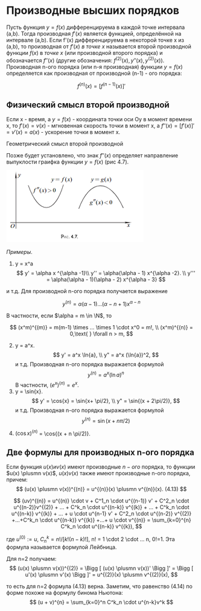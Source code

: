 # Производные высших порядков

Пусть функция $y = f(x)$ дифференцируема в каждой точке интервала (a,b). Тогда производная $f'(x)$ является функцией, определённой на интервале (a,b). Если f'(x) дифференцируема в некоторой точке x из (a,b), то производная от $f'(x)$ _в точке x_ называется второй производной функции $f(x)$ в _точке x_ (или производной второго порядка) и обозначается
$f''(x)$ (другие обозначения: $f^{(2)}(x), y''(x), y^{(2)} (x))$.
Производная n-ого порядка (или n-я производная) функции $y = f(x)$ определяется как производная от производной (n-1) - ого порядка:

$$
    f^{(n)}(x) = \Bigg [ f^{(n-1)}(x) \Bigg ]'
$$

## Физический смысл второй производной

Если x - время, а $y = f(x)$ - координата точки оси Oy в момент времени x, то $f'(x) = v(x)$ - мгновенная скорость точки в момент x, а $f''(x) = [f'(x)]' = v'(x) = a(x)$ - ускорение точки в момент x.

Геометрический смысл второй производной

Позже будет установлено, что знак $f''(x)$ определяет направление выпуклости граифка функции $y = f(x)$ (рис 4.7).

![](../Картинки/Рис%204.7.png)

_Примеры_.

1. y = x^a
   $$
       y' = \alpha x ^{\alpha -1}\\
       y'' = \alpha(\alpha - 1) x^{\alpha -2}. \\
       y''' = \alpha(\alpha - 1)(\alpha - 2) x^{\alpha - 3}
   $$

и т.д. Для производной n-ого порядка получается выражение

$$
    y^{(n)} = \alpha (\alpha - 1)...(\alpha - n + 1) x^{\alpha -n}
$$

В частности, если $\alpha = m \in \N$, то

$$
    (x^m)^{(m)} = m(m-1) \times ... \times 1 \cdot x^0 = m!, \\
    (x^m)^{(n)}  = 0,\text{   } \forall n > m,
$$

2. y = a^x.
   $$
       y' = a^x \ln{a}, \\
       y" = a^x  (\ln{a})^2,
   $$
   и т.д. Производная n-ого порядка выражается формулой
   $$
       y^{(n)} = a^x (\ln{a})^n
   $$
   В частности, $(e^x)^{(n)} = e^x$.
3. y = \sin{x}.
   $$
       y' = \cos{x} = \sin{x+ \pi/2}, \\ 
       y" = \sin{(x + 2\pi/2)},
   $$
и т.д. Производная n-ого порядка выражается формулой
$$
    y^{(n)} = \sin(x + n \pi/2)
$$
4) $(\cos{x})^{(n)}$ = \cos{(x + n \pi/2)}.
   
## Две формулы для производных n-ого порядка

Если функция $u(x) и v(x)$ имеют производные $n-ого$ порядка, то функции $u(x) \plusmn v(x)$,
$u(x)v(x)$ также имеют производные n-ого порядка, причем:
$$
    (u(x) \plusmn v(x))^{(n)} = u^{(n)}(x) \plusmn v^{(n)}(x). (4.13)
$$

$$
    (uv)^{(n)} = u^{(n)} \cdot v + C^1_n \cdot u^{(n-1)} v' + C^2_n \cdot u^{(n-2)}v^{(2)} + ... + C^k_n \cdot u^{(n-k)} v^{(k)} + ... + C^k_n \cdot u^{(n-k)} v^{(k)} + ... + u \cdot u^{n-1} v' + C^2_n \cdot u^{(n-2)} v^{(2)} +...+C^k_n \cdot u^{(n-k)} v^{(k)} +...+ u \cdot v^{(n)} = \sum_{k=0}^{n} C^k_n \cdot u^{(n-k)} v^({k}),
$$

где $u^{(0)} := u$, $C^k_n = n! / [k!(n-k)!]$,  n! = 1 \cdot 2 \cdot ... n, 0!=1. Эта формула называется формулой Лейбница.

Для n=2 получаем:
$$
(u(x) \plusmn v(x))^{(2)} = \Bigg [ (u(x) \plusmn v(x))' \Bigg ]' = \Bigg [ u'(x) \plusmn v'(x) \Bigg ]' = u^{(2)}(x) \plusmn v^{(2)}(x),
$$

то есть для n=2 формула (4.13) верна. 
Заметим, что равенство (4.14) по форме похоже на формулу бинома Ньютона:
$$
    (u + v)^{n} = \sum_{k=0}^n C^k_n \cdot u^{n-k}v^k
$$
